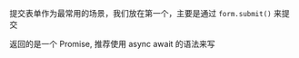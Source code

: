 提交表单作为最常用的场景，我们放在第一个，主要是通过 `form.submit()` 来提交

返回的是一个 Promise, 推荐使用 async await 的语法来写
<code src="./source/submit.tsx"></code>
